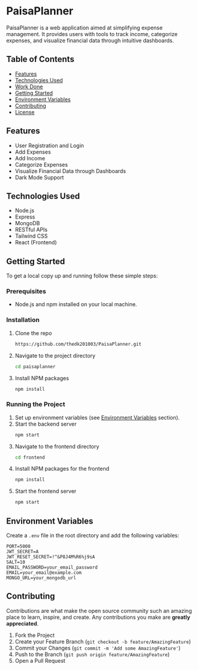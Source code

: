 # PaisaPlanner

PaisaPlanner is a web application aimed at simplifying expense management. It provides users with tools to track income, categorize expenses, and visualize financial data through intuitive dashboards.

## Table of Contents
- [Features](#features)
- [Technologies Used](#technologies-used)
- [Work Done](#work-done)
- [Getting Started](#getting-started)
- [Environment Variables](#environment-variables)
- [Contributing](#contributing)
- [License](#license)

## Features
- User Registration and Login
- Add Expenses
- Add Income
- Categorize Expenses
- Visualize Financial Data through Dashboards
- Dark Mode Support

## Technologies Used
- Node.js
- Express
- MongoDB
- RESTful APIs
- Tailwind CSS
- React (Frontend)


## Getting Started

To get a local copy up and running follow these simple steps:

### Prerequisites
- Node.js and npm installed on your local machine.

### Installation

1. Clone the repo
   ```sh
   https://github.com/thedk201003/PaisaPlanner.git
   ```
2. Navigate to the project directory
   ```sh
   cd paisaplanner
   ```
3. Install NPM packages
   ```sh
   npm install
   ```

### Running the Project

1. Set up environment variables (see [Environment Variables](#environment-variables) section).
2. Start the backend server
   ```sh
   npm start
   ```
3. Navigate to the frontend directory
   ```sh
   cd frontend
   ```
4. Install NPM packages for the frontend
   ```sh
   npm install
   ```
5. Start the frontend server
   ```sh
   npm start
   ```

## Environment Variables

Create a `.env` file in the root directory and add the following variables:

```env
PORT=5000
JWT_SECRET=A
JWT_RESET_SECRET=!^&P8J4M%R6%j9sA
SALT=10
EMAIL_PASSWORD=your_email_password
EMAIL=your_email@example.com
MONGO_URL=your_mongodb_url
```

## Contributing

Contributions are what make the open source community such an amazing place to learn, inspire, and create. Any contributions you make are **greatly appreciated**.

1. Fork the Project
2. Create your Feature Branch (`git checkout -b feature/AmazingFeature`)
3. Commit your Changes (`git commit -m 'Add some AmazingFeature'`)
4. Push to the Branch (`git push origin feature/AmazingFeature`)
5. Open a Pull Request

